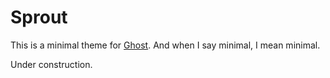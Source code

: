 # Sprout

This is a minimal theme for [Ghost](https://ghost.org). And when I say minimal,
I mean minimal.

Under construction.